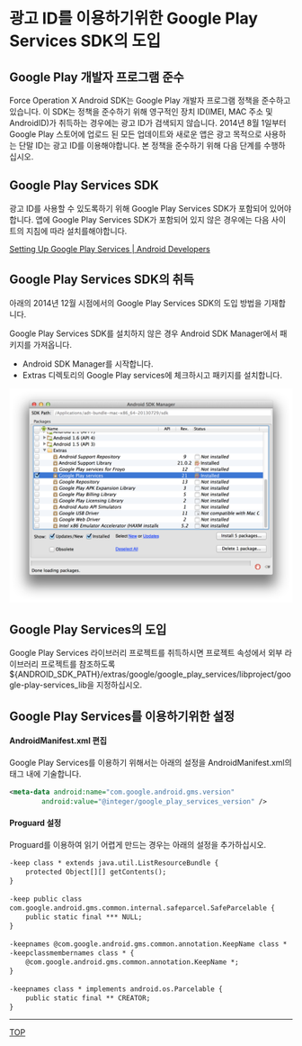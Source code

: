 # 광고 ID를 이용하기위한 Google Play Services SDK의 도입


## Google Play 개발자 프로그램 준수

Force Operation X And​​roid SDK는 Google Play 개발자 프로그램 정책을 준수하고 있습니다. 이 SDK는 정책을 준수하기 위해 영구적인 장치 ID(IMEI, MAC 주소 및 AndroidID)가 취득하는 경우에는 광고 ID가 검색되지 않습니다. 2014년 8월 1일부터 Google Play 스토어에 업로드 된 모든 업데이트와 새로운 앱은 광고 목적으로 사용하는 단말 ID는 광고 ID를 이용해야합니다. 본 정책을 준수하기 위해 다음 단계를 수행하십시오.


## Google Play Services SDK


광고 ID를 사용할 수 있도록하기 위해 Google Play Services SDK가 포함되어 있어야합니다.
앱에 Google Play Services SDK가 포함되어 있지 않은 경우에는 다음 사이트의 지침에 따라 설치를해야합니다.

[Setting Up Google Play Services | Android Developers](https://developer.android.com/google/play-services/setup.html)



## Google Play Services SDK의 취득

아래의 2014년 12월 시점에서의 Google Play Services SDK의 도입 방법을 기재합니다.


Google Play Services SDK를 설치하지 않은 경우 Android SDK Manager에서 패키지를 가져옵니다.

* Android SDK Manager를 시작합니다.
* Extras 디렉토리의 Google Play services에 체크하시고  패키지를 설치합니다.

![googlePlayServices01](./img01.png)

## Google Play Services의 도입

Google Play Services 라이브러리 프로​​젝트를 취득하시면 프로젝트 속성에서 외부 라이브러리 프로​​젝트를 참조하도록 ${ANDROID_SDK_PATH}/extras/google/google_play_services/libproject/google-play-services_lib을 지정하십시오.



## Google Play Services를 이용하기위한 설정

#### AndroidManifest.xml 편집

Google Play Services를 이용하기 위해서는 아래의 설정을 AndroidManifest.xml의<application> 태그 내에 기술합니다.

```xml
<meta-data android:name="com.google.android.gms.version"
        android:value="@integer/google_play_services_version" />
```

#### Proguard 설정

Proguard를 이용하여 읽기 어렵게 만드는 경우는 아래의 설정을 추가하십시오.

```
-keep class * extends java.util.ListResourceBundle {
    protected Object[][] getContents();
}

-keep public class com.google.android.gms.common.internal.safeparcel.SafeParcelable {
    public static final *** NULL;
}

-keepnames @com.google.android.gms.common.annotation.KeepName class *
-keepclassmembernames class * {
    @com.google.android.gms.common.annotation.KeepName *;
}

-keepnames class * implements android.os.Parcelable {
    public static final ** CREATOR;
}
```

---
[TOP](../../README.md)
